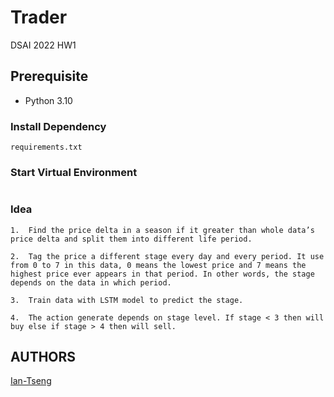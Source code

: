 # Trader

DSAI 2022 HW1

## Prerequisite
- Python 3.10

### Install Dependency
```
requirements.txt
```

### Start Virtual Environment
```conda environment
```


### Idea 
```
1.	Find the price delta in a season if it greater than whole data’s price delta and split them into different life period.

2.	Tag the price a different stage every day and every period. It use from 0 to 7 in this data, 0 means the lowest price and 7 means the highest price ever appears in that period. In other words, the stage depends on the data in which period.

3.  Train data with LSTM model to predict the stage.

4.	The action generate depends on stage level. If stage < 3 then will buy else if stage > 4 then will sell.

```


## AUTHORS
[Ian-Tseng](https://github.com/Ian-Tseng/)
